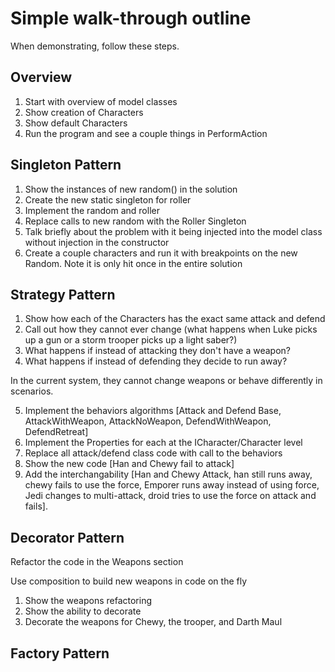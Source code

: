# Simple walk-through outline

When demonstrating, follow these steps. 

## Overview  

1) Start with overview of model classes
2) Show creation of Characters
3) Show default Characters
4) Run the program and see a couple things in PerformAction

## Singleton Pattern

1) Show the instances of new random() in the solution
2) Create the new static singleton for roller
3) Implement the random and roller
4) Replace calls to new random with the Roller Singleton
5) Talk briefly about the problem with it being injected into the model class without injection in the constructor
6) Create a couple characters and run it with breakpoints on the new  Random.  Note it is only hit once in the entire solution

## Strategy Pattern

1) Show how each of the Characters has the exact same attack and defend
2) Call out how they cannot ever change (what happens when Luke picks up a gun or a storm trooper picks up a light saber?)
3) What happens if instead of attacking they don't have a weapon?
4) What happens if instead of defending they decide to run away?

In the current system, they cannot change weapons or behave differently in scenarios.

5) Implement the behaviors algorithms [Attack and Defend Base, AttackWithWeapon, AttackNoWeapon, DefendWithWeapon, DefendRetreat]
6) Implement the Properties for each at the ICharacter/Character level
7) Replace all attack/defend class code with call to the behaviors
8) Show the new code [Han and Chewy fail to attack]
9) Add the interchangability [Han and Chewy Attack, han still runs away, chewy fails to use the force, Emporer runs away instead of using force, Jedi changes to multi-attack, droid tries to use the force on attack and fails].

## Decorator Pattern

Refactor the code in the Weapons section

Use composition to build new weapons in code on the fly

1) Show the weapons refactoring
2) Show the ability to decorate
3) Decorate the weapons for Chewy, the trooper, and Darth Maul

## Factory Pattern

